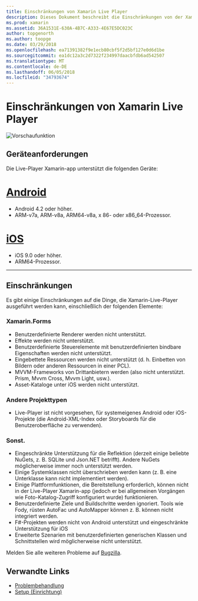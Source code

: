 ```yaml
---
title: Einschränkungen von Xamarin Live Player
description: Dieses Dokument beschreibt die Einschränkungen von der Xamarin-Live-Player. Es erläutert die geräteanforderungen, bietet es funktioniert mit Projekttypen und anderen verschiedenen Themen.
ms.prod: xamarin
ms.assetid: 36A1531E-630A-4B7C-A333-4E67E5DC023C
author: topgenorth
ms.author: toopge
ms.date: 03/29/2018
ms.openlocfilehash: ea71391382f9e1ecb80cbf5f2d5bf127e0d6d1be
ms.sourcegitcommit: ea1dc12a3c2d7322f234997daacbfdb6ad542507
ms.translationtype: MT
ms.contentlocale: de-DE
ms.lasthandoff: 06/05/2018
ms.locfileid: "34793674"
---
```

# <a name="limitations-of-xamarin-live-player"></a>Einschränkungen von Xamarin Live Player

![Vorschaufunktion](~/media/shared/preview.png)

## <a name="device-requirements"></a>Geräteanforderungen
Die Live-Player Xamarin-app unterstützt die folgenden Geräte:

# <a name="androidtabandroid"></a>[Android](#tab/android)

- Android 4.2 oder höher.
- ARM-v7a, ARM-v8a, ARM64-v8a, x 86- oder x86_64-Prozessor.

# <a name="iostabios"></a>[iOS](#tab/ios)

- iOS 9.0 oder höher.
- ARM64-Prozessor.

-----

## <a name="limitations"></a>Einschränkungen

Es gibt einige Einschränkungen auf die Dinge, die Xamarin-Live-Player ausgeführt werden kann, einschließlich der folgenden Elemente:

### <a name="xamarinforms"></a>Xamarin.Forms

- Benutzerdefinierte Renderer werden nicht unterstützt.
- Effekte werden nicht unterstützt.
- Benutzerdefinierte Steuerelemente mit benutzerdefinierten bindbare Eigenschaften werden nicht unterstützt.
- Eingebettete Ressourcen werden nicht unterstützt (d. h. Einbetten von Bildern oder anderen Ressourcen in einer PCL).
- MVVM-Frameworks von Drittanbietern werden (also nicht unterstützt. Prism, Mvvm Cross, Mvvm Light, usw.).
- Asset-Kataloge unter iOS werden nicht unterstützt.

### <a name="other-project-types"></a>Andere Projekttypen

- Live-Player ist nicht vorgesehen, für systemeigenes Android oder iOS-Projekte (die Android-XML-Index oder Storyboards für die Benutzeroberfläche zu verwenden).

### <a name="misc"></a>Sonst.

- Eingeschränkte Unterstützung für die Reflektion (derzeit einige beliebte NuGets, z. B. SQLite und Json.NET betrifft). Andere NuGets möglicherweise immer noch unterstützt werden.
- Einige Systemklassen nicht überschrieben werden kann (z. B. eine Unterklasse kann nicht implementiert werden).
- Einige Plattformfunktionen, die Bereitstellung erforderlich, können nicht in der Live-Player Xamarin-app (jedoch er bei allgemeinen Vorgängen wie Foto-Katalog-Zugriff konfiguriert wurde) funktionieren.
- Benutzerdefinierte Ziele und Buildschritte werden ignoriert. Tools wie Fody, rüsten AutoFac und AutoMapper können z. B. können nicht integriert werden.
- F#-Projekten werden nicht von Android unterstützt und eingeschränkte Unterstützung für iOS
- Erweiterte Szenarien mit benutzerdefinierten generischen Klassen und Schnittstellen wird möglicherweise nicht unterstützt.

Melden Sie alle weiteren Probleme auf [Bugzilla](https://aka.ms/live-player-report-issue).

## <a name="related-links"></a>Verwandte Links

- [Problembehandlung](~/tools/live-player/troubleshooting.md)
- [Setup (Einrichtung)](~/tools/live-player/install.md)
